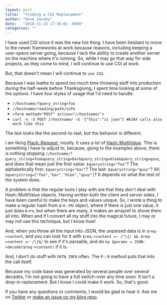 ```yaml
---
layout: post
title:  "Finding a CGI Replacement"
author: "Dave Jacoby"
date:   "2018-11-23 17:39:01 -0500"
categories: ""
---
```


I have used CGI since it was the new hot thing. I have been hesitant to move to the newer frameworks at work because reasons, including keeping a user-space server going, because I lack the ability to create another server on the machine where it's running. So, while I may go that way for side projects, as they come to mind, I will continue to use CGI at work.

But, that doesn't mean I will continue to `use CGI`.

Because I was loathe to spend too much time throwing stuff into production during the half-week before Thanksgiving, I spent time looking at some of the options. I have four styles of usage that I'd need to handle.

* `//hostname/?query_string=foo`
* `//hostname/reading/path/info`
* `<form method="POST" action="//hostname/">`
* `curl -n -X POST //hostname/ -d '{"this":"is json"} #AJAX calls also work like this`

The last _looks_ like the second-to-last, but the behavior is different.

I am liking [Plack::Request](https://metacpan.org/pod/Plack::Request), mostly. It uses a lot of [Hash::MultiValue](https://metacpan.org/pod/Hash::MultiValue). This is something I have to adjust to, because, going to the examples above, there is nothing stopping `//hostname/?query_string=foo&query_string=bar&query_string=blee&query_string=quuz`, and does that mean just the first value: `$querystring="foo"`? The alphabetically first: `$querystring="bar"`? The last: `$querystring="quuz"`? All:  `$querystring=["foo","bar","blee","quuz"]`? It depends on what the rest of the system does.

A problem is that the regular tools I play with are that they don't deal with Hash::MultiValue objects. Having written both the client and server sides, I have been careful to make the keys and values unique. So, I wrote a thing to make a regular hash from a `H::MV` object, where if there _is_ just one value, it just does k->v, but when there are many, it makes an arrayref to shove them all into. When and if I convert all my stuff into the magical future, I may or may not use this technique, but I know how!

And, when you throw all the input into JSON, the unparsed data is in `$req->content`, and you can look for it with `$req->content =~ /^\{/ && $req->content =~ /\}$/` to see if it's parsable, and do `my $params = JSON->decode($req->content)` if it is.

And, I don't do stuff with `PATH_INFO` often. The `P::R` method puts that into the call itself.

Because my code base was generated by several people over several decades, I'm not going to have a full switch-over any time soon. It isn't a drop-in replacement. But I know I could make it work. So, that's good.

If you have any questions or comments, I would be glad to hear it. Ask me on [Twitter](https://twitter.com/jacobydave) or [make an issue on my blog repo](https://github.com/jacoby/jacoby.github.io).


